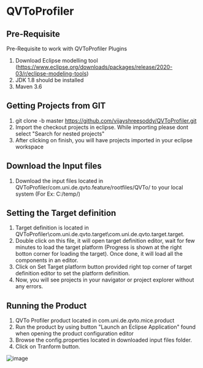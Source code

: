 # QVToProfiler
## Pre-Requisite
Pre-Requisite to work with QVToProfiler Plugins
1. Download Eclipse modelling tool (https://www.eclipse.org/downloads/packages/release/2020-03/r/eclipse-modeling-tools)
2. JDK 1.8 should be installed 
3. Maven 3.6

##  Getting Projects from GIT
1. git clone -b master https://github.com/vijayshreesoddy/QVToProfiler.git
2. Import the checkout projects in eclipse. While importing please dont select "Search for nested projects" 
3. After clicking on finish, you will have projects imported in your eclipse workspace

##  Download the Input files
1. Download the input files located in QVToProfiler/com.uni.de.qvto.feature/rootfiles/QVTo/ to your local system (For Ex: C:/temp/)

##  Setting the Target definition
1. Target definition is located in QVToProfiler\com.uni.de.qvto.target\com.uni.de.qvto.target.target.
2. Double click on this file, it will open target definition editor, wait for few minutes to load the target platform (Progress is shown at the right botton corner for loading the target). Once done, it will load all the components in an editor.
3. Click on Set Target platform button provided right top corner of target definition editor to set the platform definition.
4. Now, you will see projects in your navigator or project explorer without any errors.

##  Running the Product
1. QVTo Profiler product located in com.uni.de.qvto.mice.product
2. Run the product by using button "Launch an Eclipse Application" found when opening the product configuration editor
3. Browse the config.properties located in downloaded input files folder. 
4. Click on Tranform button.

![image](https://user-images.githubusercontent.com/40870815/114616595-584f5e00-9ca7-11eb-9d44-7b317a767daa.png)
